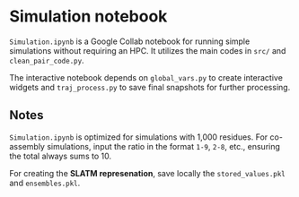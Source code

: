 # Simulation notebook 

`Simulation.ipynb` is a Google Collab notebook for running simple simulations without requiring an HPC. It utilizes the main codes in `src/` and `clean_pair_code.py`.

The interactive notebook depends on `global_vars.py` to create interactive widgets and `traj_process.py` to save final snapshots for further processing.
## Notes  
`Simulation.ipynb` is optimized for simulations with 1,000 residues.
For co-assembly simulations, input the ratio in the format `1-9`, `2-8`, etc., ensuring the total always sums to 10.

For creating the **SLATM represenation**, save locally the `stored_values.pkl` and `ensembles.pkl`.
